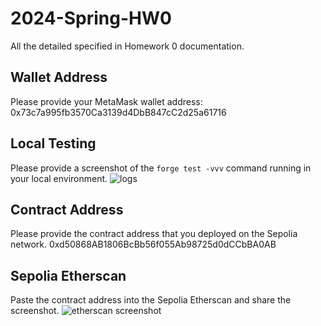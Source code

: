 # 2024-Spring-HW0

All the detailed specified in Homework 0 documentation.

## Wallet Address
Please provide your MetaMask wallet address: 0x73c7a995fb3570Ca3139d4DbB847cC2d25a61716

## Local Testing
Please provide a screenshot of the `forge test -vvv` command running in your local environment.
![logs](https://github.com/webithug/intro_cp_course/assets/67690687/04b0514c-78ed-4fde-b5da-8f270e9b8b80)

## Contract Address
Please provide the contract address that you deployed on the Sepolia network.
0xd50868AB1806BcBb56f055Ab98725d0dCCbBA0AB

## Sepolia Etherscan
Paste the contract address into the Sepolia Etherscan and share the screenshot.
![etherscan screenshot](https://github.com/webithug/intro_cp_course/assets/67690687/c17abe5b-0673-4041-a219-7db8070845f8)

